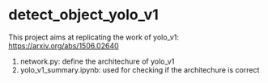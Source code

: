 # detect_object_yolo_v1

This project aims at replicating the work of yolo_v1: https://arxiv.org/abs/1506.02640

1. network.py: define the architechure of yolo_v1
2. yolo_v1_summary.ipynb: used for checking if the architechure is correct

